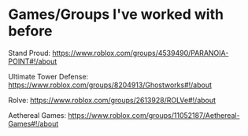 # Games/Groups I've worked with before

Stand Proud: https://www.roblox.com/groups/4539490/PARANOIA-POINT#!/about

Ultimate Tower Defense: https://www.roblox.com/groups/8204913/Ghostworks#!/about

Rolve: https://www.roblox.com/groups/2613928/ROLVe#!/about

Aethereal Games: https://www.roblox.com/groups/11052187/Aethereal-Games#!/about